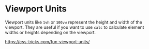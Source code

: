 # Viewport Units

Viewport units like `1vh` or `100vw` represent the height and width of the viewport. They are useful if you want to use `calc` to calculate element widths or heights depending on the viewport.


https://css-tricks.com/fun-viewport-units/
